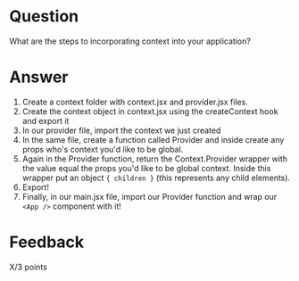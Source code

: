 # Question

What are the steps to incorporating context into your application?

# Answer

1. Create a context folder with context.jsx and provider.jsx files.
2. Create the context object in context.jsx using the createContext hook and export it
3. In our provider file, import the context we just created
4. In the same file, create a function called Provider and inside create any props who's context you'd like to be global.
5. Again in the Provider function, return the Context.Provider wrapper with the value equal the props you'd like to be global context. Inside this wrapper put an object `{ children }` (this represents any child elements).
6. Export!
7. Finally, in our main.jsx file, import our Provider function and wrap our `<App />` component with it!

# Feedback

X/3 points
